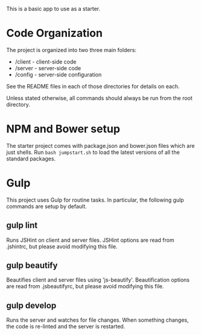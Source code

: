 This is a basic app to use as a starter.

# Code Organization

The project is organized into two three main folders:

* /client - client-side code
* /server - server-side code
* /config - server-side configuration

See the README files in each of those directories for details on each.

Unless stated otherwise, all commands should always be run from the root
directory.

# NPM and Bower setup

The starter project comes with package.json and bower.json files which are
just shells. Run `bash jumpstart.sh` to load the latest versions of all the
standard packages.

# Gulp

This project uses Gulp for routine tasks. In particular, the following gulp
commands are setup by default.

## gulp lint

Runs JSHint on client and server files. JSHint options are read from
.jshintrc, but please avoid modifying this file.

## gulp beautify

Beautifies client and server files using 'js-beautify'. Beautification options
are read from .jsbeautifyrc, but please avoid modifying this file.

## gulp develop

Runs the server and watches for file changes. When something changes, the code
is re-linted and the server is restarted.




